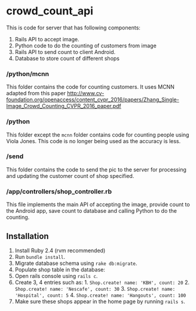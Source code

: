 # crowd_count_api

This is code for server that has following components:

1. Rails API to accept image.
2. Python code to do the counting of customers from image
3. Rails API to send count to client Android.
4. Database to store count of different shops

### /python/mcnn
This folder contains the code for counting customers. It uses MCNN adapted from this paper http://www.cv-foundation.org/openaccess/content_cvpr_2016/papers/Zhang_Single-Image_Crowd_Counting_CVPR_2016_paper.pdf

### /python
This folder except the `mcnn` folder contains code for counting people using Viola Jones. This code is no longer being used as the accuracy is less.

### /send
This folder contains the code to send the pic to the server for processing and updating the customer count of shop specified.

### /app/controllers/shop_controller.rb
This file implements the main API of accepting the image, provide count to the Android app, save count to database and calling Python to do the counting.

## Installation
1. Install Ruby 2.4 (rvm recommended)
2. Run `bundle install`.
3. Migrate database schema using `rake db:migrate`.
4. Populate shop table in the database:
  1. Open rails console using `rails c`.
  2. Create 3, 4 entries such as:
    1. `Shop.create! name: 'KBH', count: 20`
    2. `Shop.create! name: 'Nescafe', count: 30`
    3. `Shop.create! name: 'Hospital', count: 5`
    4. `Shop.create! name: 'Hangouts', count: 100`
  3. Make sure these shops appear in the home page by running `rails s`.
